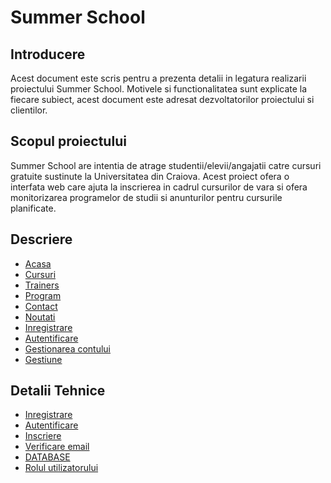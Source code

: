 # Summer School
## Introducere

Acest document este scris pentru a prezenta detalii in legatura realizarii proiectului Summer School. Motivele si functionalitatea sunt explicate la fiecare subiect, acest document este adresat dezvoltatorilor proiectului si clientilor.

## Scopul proiectului

Summer School are intentia de atrage studentii/elevii/angajatii catre cursuri gratuite sustinute la Universitatea din Craiova. Acest proiect ofera o interfata web care ajuta la inscrierea in cadrul cursurilor de vara si ofera monitorizarea programelor de studii si anunturilor pentru cursurile planificate.

## Descriere
* [Acasa](Description.md/#pagina-acasa)
* [Cursuri](Description.md/#pagina-cursuri)
* [Trainers](Description.md/#pagina-trainers)
* [Program](Description.md/#pagina-program)
* [Contact](Description.md/#pagina-de-contact)
* [Noutati](Description.md/#pagina-noutati)
* [Inregistrare](Description.md/#pagina-de-inregistrare)
* [Autentificare](Description.md/#pagina-de-autentificare)
* [Gestionarea contului](Description.md/#pagina-de-gestiune-a-contului)
* [Gestiune](Description.md/#pagina-de-gestiuneadmin)

## Detalii Tehnice
* [Inregistrare](Tech.md/#inregistrare)
* [Autentificare](Tech.md/#autentificare)
* [Inscriere](Tech.md/#inscriere)
* [Verificare email](Tech.md/#verificare-email)
* [DATABASE](Tech.md/#database)
* [Rolul utilizatorului](Tech.md/#rolul-utilizatorului)
